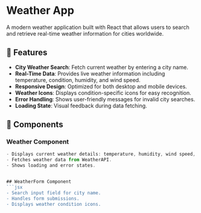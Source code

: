 # Weather App

A modern weather application built with React that allows users to search and retrieve real-time weather information for cities worldwide.

## 🌟 Features

- **City Weather Search**: Fetch current weather by entering a city name.
- **Real-Time Data**: Provides live weather information including temperature, condition, humidity, and wind speed.
- **Responsive Design**: Optimized for both desktop and mobile devices.
- **Weather Icons**: Displays condition-specific icons for easy recognition.
- **Error Handling**: Shows user-friendly messages for invalid city searches.
- **Loading State**: Visual feedback during data fetching.

## 🚀 Components

### Weather Component
```jsx
- Displays current weather details: temperature, humidity, wind speed, etc.
- Fetches weather data from WeatherAPI.
- Shows loading and error states.


## WeatherForm Component
```jsx
- Search input field for city name.
- Handles form submissions.
- Displays weather condition icons.
```
